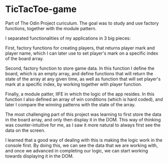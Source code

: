# TicTacToe-game

Part of The Odin Project curiculum. The goal was to study and use factory functions, together with the module pattern.

I separated functionalities of my applications in 3 big pieces:

First, factory functions for creating players, that returns player mark and player name, which I can later use to set player's mark on a specific index of the board array.

Second, factory function to store game data. In this function I define the board, which is an empty array, and define functions that will return the state of the array at any given time, as well as function that will set player's mark at a specific index, by working together with player function.

Finally, a module patter, IIFE in which the logic of the app resides. In this function I also defined an array of win conditions (which is hard coded), and later I compare the winning patterns with the state of the array.

The most challenging part of this project was learning to first store the data in the board array, and only then display it in the DOM. This way of thinking was counter-intuitive for me, as I saw it more natural to always first see the data on the screen.

I learned that a good way of dealing with this is making the logic work in the console first. By doing this, we can see the data that we are working with, and once we advanced in completing our logic, we can start working towards displaying it in the DOM.

